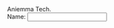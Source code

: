 <!DOCTYPE html>
<html>
  <head>
    Aniemma Tech.
    <link rel="shourtcut icon" href="Logo.png">
  </head>
  <body>
    <form>
      <div>
        <label>Name:</label>
        <input type="text" name="Name" id="Name" required>
      </div>
    </form>
  </body>
</html>
